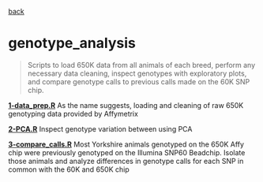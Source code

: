 [back](../README.md)

# genotype_analysis

> Scripts to load 650K data from all animals of each breed, perform any necessary
> data cleaning, inspect genotypes with exploratory plots, and compare genotype
> calls to previous calls made on the 60K SNP chip.

[**1-data_prep.R**](./scripts/1-data_prep_literate/1-data_prep.md)
As the name suggests, loading and cleaning of raw 650K genotyping data provided
by Affymetrix

[**2-PCA.R**](./scripts/2-PCA_literate/2-PCA.md)
Inspect genotype variation between using PCA

[**3-compare_calls.R**](./scripts/3-compare_calls_literate/3-compare_calls.md)
Most Yorkshire animals genotyped on the 650K Affy chip were previously
genotyped on the Illumina SNP60 Beadchip. Isolate those animals and analyze
differences in genotype calls for each SNP in common with the 60K and 650K
chip
